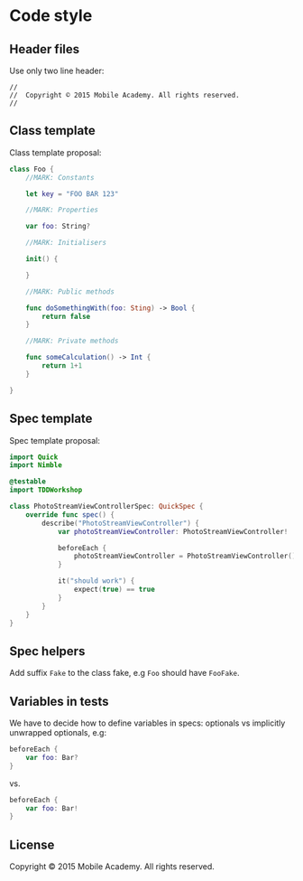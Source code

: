 # Code style

## Header files

Use only two line header:

```
//
//  Copyright © 2015 Mobile Academy. All rights reserved.
//

```

## Class template

Class template proposal:
```swift
class Foo {
	//MARK: Constants

	let key = "FOO BAR 123"

	//MARK: Properties

	var foo: String?

	//MARK: Initialisers

	init() {

	}

	//MARK: Public methods

	func doSomethingWith(foo: Sting) -> Bool {
		return false
	}

	//MARK: Private methods

	func someCalculation() -> Int {
		return 1+1
	}

}
```

## Spec template

Spec template proposal:

```swift
import Quick
import Nimble

@testable
import TDDWorkshop

class PhotoStreamViewControllerSpec: QuickSpec {
    override func spec() {
        describe("PhotoStreamViewController") {
            var photoStreamViewController: PhotoStreamViewController!

            beforeEach {
                photoStreamViewController = PhotoStreamViewController()
            }

            it("should work") {
                expect(true) == true
            }
        }
    }
}

```

## Spec helpers

Add suffix `Fake` to the class fake, e.g `Foo` should have `FooFake`.

## Variables in tests

We have to decide how to define variables in specs: optionals vs implicitly unwrapped optionals, e.g:
```swift
beforeEach {
	var foo: Bar?
}
```
vs.
```swift
beforeEach {
	var foo: Bar!
}
```

## License

Copyright © 2015 Mobile Academy. All rights reserved.
